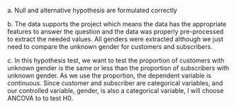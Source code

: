a. Null and alternative hypothesis are formulated correctly

b. The data supports the project which means the data has the appropriate features to answer the question and the data was properly pre-processed to extract the needed values. All genders were extracted although we just need to compare the unknown gender for customers and subscribers.

c. In this hypothesis test, we want to test the proportion of customers with unknown gender is the same or less than the proportion  of subscribers with unknown gender. As we use the proportion, the dependent variable is continuous. Since customer and subscriber are categorical variables, and our controlled variable, gender, is also a categorical variable, I will choose ANCOVA to to test H0. 
